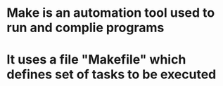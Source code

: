 #  Make is an automation tool used to run and complie programs
# It uses a file "Makefile" which defines set of tasks to be executed